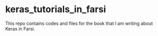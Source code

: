 # keras_tutorials_in_farsi
This repo contains codes and files for the book that I am writing about Keras in Farsi.
